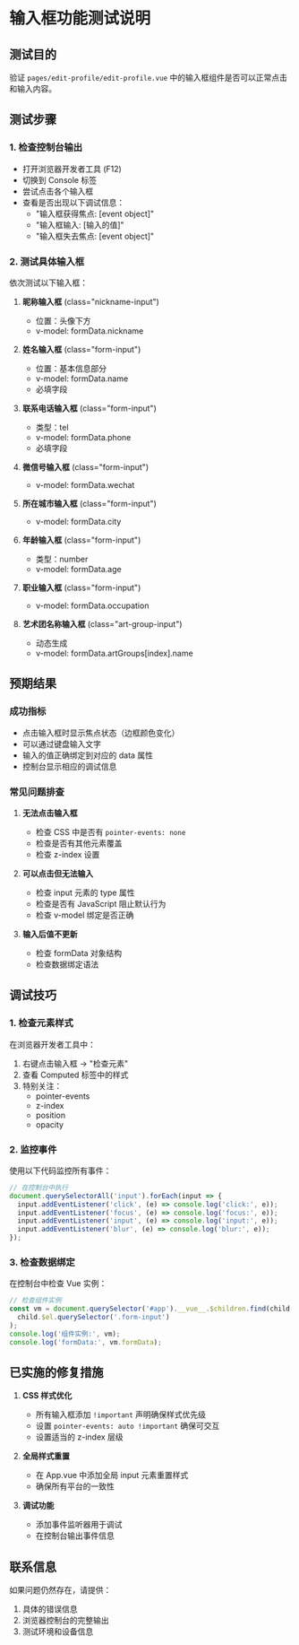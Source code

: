 # 输入框功能测试说明

## 测试目的
验证 `pages/edit-profile/edit-profile.vue` 中的输入框组件是否可以正常点击和输入内容。

## 测试步骤

### 1. 检查控制台输出
- 打开浏览器开发者工具 (F12)
- 切换到 Console 标签
- 尝试点击各个输入框
- 查看是否出现以下调试信息：
  - "输入框获得焦点: [event object]"
  - "输入框输入: [输入的值]"
  - "输入框失去焦点: [event object]"

### 2. 测试具体输入框
依次测试以下输入框：

1. **昵称输入框** (class="nickname-input")
   - 位置：头像下方
   - v-model: formData.nickname

2. **姓名输入框** (class="form-input")
   - 位置：基本信息部分
   - v-model: formData.name
   - 必填字段

3. **联系电话输入框** (class="form-input")
   - 类型：tel
   - v-model: formData.phone
   - 必填字段

4. **微信号输入框** (class="form-input")
   - v-model: formData.wechat

5. **所在城市输入框** (class="form-input")
   - v-model: formData.city

6. **年龄输入框** (class="form-input")
   - 类型：number
   - v-model: formData.age

7. **职业输入框** (class="form-input")
   - v-model: formData.occupation

8. **艺术团名称输入框** (class="art-group-input")
   - 动态生成
   - v-model: formData.artGroups[index].name

## 预期结果

### 成功指标
- 点击输入框时显示焦点状态（边框颜色变化）
- 可以通过键盘输入文字
- 输入的值正确绑定到对应的 data 属性
- 控制台显示相应的调试信息

### 常见问题排查

1. **无法点击输入框**
   - 检查 CSS 中是否有 `pointer-events: none`
   - 检查是否有其他元素覆盖
   - 检查 z-index 设置

2. **可以点击但无法输入**
   - 检查 input 元素的 type 属性
   - 检查是否有 JavaScript 阻止默认行为
   - 检查 v-model 绑定是否正确

3. **输入后值不更新**
   - 检查 formData 对象结构
   - 检查数据绑定语法

## 调试技巧

### 1. 检查元素样式
在浏览器开发者工具中：
1. 右键点击输入框 → "检查元素"
2. 查看 Computed 标签中的样式
3. 特别关注：
   - pointer-events
   - z-index
   - position
   - opacity

### 2. 监控事件
使用以下代码监控所有事件：
```javascript
// 在控制台中执行
document.querySelectorAll('input').forEach(input => {
  input.addEventListener('click', (e) => console.log('click:', e));
  input.addEventListener('focus', (e) => console.log('focus:', e));
  input.addEventListener('input', (e) => console.log('input:', e));
  input.addEventListener('blur', (e) => console.log('blur:', e));
});
```

### 3. 检查数据绑定
在控制台中检查 Vue 实例：
```javascript
// 检查组件实例
const vm = document.querySelector('#app').__vue__.$children.find(child =>
  child.$el.querySelector('.form-input')
);
console.log('组件实例:', vm);
console.log('formData:', vm.formData);
```

## 已实施的修复措施

1. **CSS 样式优化**
   - 所有输入框添加 `!important` 声明确保样式优先级
   - 设置 `pointer-events: auto !important` 确保可交互
   - 设置适当的 z-index 层级

2. **全局样式重置**
   - 在 App.vue 中添加全局 input 元素重置样式
   - 确保所有平台的一致性

3. **调试功能**
   - 添加事件监听器用于调试
   - 在控制台输出事件信息

## 联系信息
如果问题仍然存在，请提供：
1. 具体的错误信息
2. 浏览器控制台的完整输出
3. 测试环境和设备信息